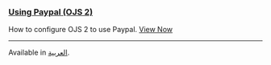 
### [Using Paypal (OJS 2)](/using-paypal-for-ojs-and-ocs/en/)

How to configure OJS 2 to use Paypal. [View Now](/using-paypal-for-ojs-and-ocs/)

---

<span class='fa fa-language'></span> Available in [العربية](/using-paypal-for-ojs-and-ocs/ar/).
